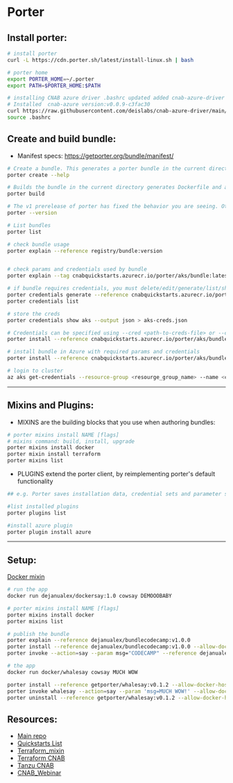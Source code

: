 
# Porter

## Install porter:
```bash
# install porter
curl -L https://cdn.porter.sh/latest/install-linux.sh | bash

# porter home
export PORTER_HOME=~/.porter
export PATH=$PORTER_HOME:$PATH

# installing CNAB azure driver .bashrc updated added cnab-azure-driver dir to path
# Installed  cnab-azure version:v0.0.9-c3fac30
curl https://raw.githubusercontent.com/deislabs/cnab-azure-driver/main/install-in-azure-cloudshell.sh |/bin/bash
source .bashrc
```
## Create and build bundle:

* Manifest specs: https://getporter.org/bundle/manifest/

```bash
# Create a bundle. This generates a porter bundle in the current directory.
porter create --help

# Builds the bundle in the current directory generates Dockerfile and a CNAB bundle.json, and then building the invocation image
porter build

# The v1 prerelease of porter has fixed the behavior you are seeing. Otherwise if you are using v0.38 then you should expect to need two repositories per bundle (one for the bundle and one for the bundle’s container)
porter --version

# List bundles
porter list

# check bundle usage
porter explain --reference registry/bundle:version


# check params and credentials used by bundle
porter explain --tag cnabquickstarts.azurecr.io/porter/aks/bundle:latest

# if bundle requires credentials, you must delete/edit/generate/list/show a credentials file with the required values.
porter credentials generate --reference cnabquickstarts.azurecr.io/porter/aks/bundle:latest
porter credentials list

# store the creds
porter credentials show aks --output json > aks-creds.json

# Credentials can be specified using --cred <path-to-creds-file> or --cred <credentials_set_name>
porter install --reference cnabquickstarts.azurecr.io/porter/aks/bundle:latest -c ./aks-creds.json

# install bundle in Azure with required params and credentials
porter install --reference cnabquickstarts.azurecr.io/porter/aks/bundle:latest -c aks --param azure_location=westeurope --param cluster_name=democluster --param kubernetes_version=1.21.9 --param node_count=2 --param node_vm_size=standard_d2as_v5 --param porter-debug=false --param resource_group=demorg --param vm_set_type=VirtualMachineScaleSets -d azure

# login to cluster
az aks get-credentials --resource-group <resourge_group_name> --name <cluster-name>

```
---

## Mixins and Plugins:

* MIXINS are the building blocks that you use when authoring bundles:

```bash
# porter mixins install NAME [flags]
# mixins command: build, install, upgrade
porter mixins install docker
porter mixin install terraform
porter mixins list
```

* PLUGINS extend the porter client, by reimplementing porter's default functionality 
```bash
## e.g. Porter saves installation data, credential sets and parameter sets using the local filesystem to ~/.porter by default. A plugin can change that behavior to save them to cloud storage instead

#list installed plugins 
porter plugins list

#install azure plugin
porter plugin install azure
```
---
## Setup:

[Docker mixin](https://porter.sh/examples/docker/)

```bash
# run the app
docker run dejanualex/dockersay:1.0 cowsay DEMOOOBABY
```

```bash
# porter mixins install NAME [flags]
porter mixins install docker
porter mixins list

# publish the bundle
porter explain --reference dejanualex/bundlecodecamp:v1.0.0
porter install --reference dejanualex/bundlecodecamp:v1.0.0 --allow-docker-host-access
porter invoke --action=say --param msg="CODECAMP" --reference dejanualex/bundlecodecamp:v1.0.0 --allow-docker-host-access

# the app
docker run docker/whalesay cowsay MUCH WOW

porter install --reference getporter/whalesay:v0.1.2 --allow-docker-host-access
porter invoke whalesay --action=say --param 'msg=MUCH WOW!' --allow-docker-host-access
porter uninstall --reference getporter/whalesay:v0.1.2 --allow-docker-host-access
```

##  Resources:

- [Main repo](https://github.com/Azure/azure-cnab-quickstarts)
- [Quickstarts List](https://github.com/Azure/azure-cnab-quickstarts/blob/main/porter/TOC.md)
- [Terraform_mixin](https://porter.sh/mixins/terraform/)
- [Terraform CNAB](https://www.youtube.com/watch?v=LxRvKg3egPc)
- [Tanzu CNAB](https://tanzu.vmware.com/content/blog/cloud-native-application-bundles-a-simple-way-to-install-software-on-kubernetes-or-any-other-runtime)
- [CNAB_Webinar](https://www.youtube.com/watch?v=1FGMrv_xfqY&t=8s)



